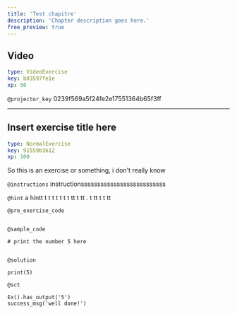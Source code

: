 ```yaml
---
title: 'Test chapitre'
description: 'Chapter description goes here.'
free_preview: true
---
```


## Video

```yaml
type: VideoExercise
key: b03597fe1e
xp: 50
```

`@projector_key`
0239f569a5f24fe2e17551364b65f3ff

---

## Insert exercise title here

```yaml
type: NormalExercise
key: 91559b3612
xp: 100
```

So this is an exercise or something, i don't really know

`@instructions`
instructionssssssssssssssssssssssssss

`@hint`
a hintt t t t t t t t tt t tt . t tt t t tt

`@pre_exercise_code`
```{python}

```

`@sample_code`
```{python}
# print the number 5 here


```

`@solution`
```{python}
print(5)
```

`@sct`
```{python}
Ex().has_output('5')
success_msg('well done!')
```
